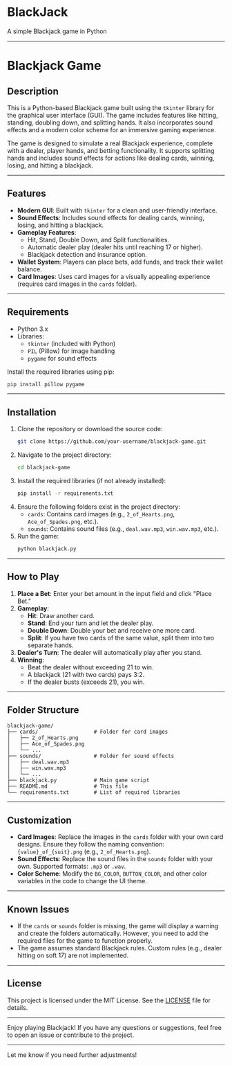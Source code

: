 # BlackJack
A simple Blackjack game in Python

---

# Blackjack Game

## Description
This is a Python-based Blackjack game built using the `tkinter` library for the graphical user interface (GUI). The game includes features like hitting, standing, doubling down, and splitting hands. It also incorporates sound effects and a modern color scheme for an immersive gaming experience.

The game is designed to simulate a real Blackjack experience, complete with a dealer, player hands, and betting functionality. It supports splitting hands and includes sound effects for actions like dealing cards, winning, losing, and hitting a blackjack.

---

## Features
- **Modern GUI**: Built with `tkinter` for a clean and user-friendly interface.
- **Sound Effects**: Includes sound effects for dealing cards, winning, losing, and hitting a blackjack.
- **Gameplay Features**:
  - Hit, Stand, Double Down, and Split functionalities.
  - Automatic dealer play (dealer hits until reaching 17 or higher).
  - Blackjack detection and insurance option.
- **Wallet System**: Players can place bets, add funds, and track their wallet balance.
- **Card Images**: Uses card images for a visually appealing experience (requires card images in the `cards` folder).

---

## Requirements
- Python 3.x
- Libraries:
  - `tkinter` (included with Python)
  - `PIL` (Pillow) for image handling
  - `pygame` for sound effects

Install the required libraries using pip:
```bash
pip install pillow pygame
```

---

## Installation
1. Clone the repository or download the source code:
   ```bash
   git clone https://github.com/your-username/blackjack-game.git
   ```
2. Navigate to the project directory:
   ```bash
   cd blackjack-game
   ```
3. Install the required libraries (if not already installed):
   ```bash
   pip install -r requirements.txt
   ```
4. Ensure the following folders exist in the project directory:
   - `cards`: Contains card images (e.g., `2_of_Hearts.png`, `Ace_of_Spades.png`, etc.).
   - `sounds`: Contains sound files (e.g., `deal.wav.mp3`, `win.wav.mp3`, etc.).
5. Run the game:
   ```bash
   python blackjack.py
   ```

---

## How to Play
1. **Place a Bet**: Enter your bet amount in the input field and click "Place Bet."
2. **Gameplay**:
   - **Hit**: Draw another card.
   - **Stand**: End your turn and let the dealer play.
   - **Double Down**: Double your bet and receive one more card.
   - **Split**: If you have two cards of the same value, split them into two separate hands.
3. **Dealer's Turn**: The dealer will automatically play after you stand.
4. **Winning**:
   - Beat the dealer without exceeding 21 to win.
   - A blackjack (21 with two cards) pays 3:2.
   - If the dealer busts (exceeds 21), you win.

---

## Folder Structure
```
blackjack-game/
├── cards/                  # Folder for card images
│   ├── 2_of_Hearts.png
│   ├── Ace_of_Spades.png
│   └── ...
├── sounds/                 # Folder for sound effects
│   ├── deal.wav.mp3
│   ├── win.wav.mp3
│   └── ...
├── blackjack.py            # Main game script
├── README.md               # This file
└── requirements.txt        # List of required libraries
```

---

## Customization
- **Card Images**: Replace the images in the `cards` folder with your own card designs. Ensure they follow the naming convention: `{value}_of_{suit}.png` (e.g., `2_of_Hearts.png`).
- **Sound Effects**: Replace the sound files in the `sounds` folder with your own. Supported formats: `.mp3` or `.wav`.
- **Color Scheme**: Modify the `BG_COLOR`, `BUTTON_COLOR`, and other color variables in the code to change the UI theme.

---

## Known Issues
- If the `cards` or `sounds` folder is missing, the game will display a warning and create the folders automatically. However, you need to add the required files for the game to function properly.
- The game assumes standard Blackjack rules. Custom rules (e.g., dealer hitting on soft 17) are not implemented.

---

## License
This project is licensed under the MIT License. See the [LICENSE](LICENSE) file for details.

---


Enjoy playing Blackjack! If you have any questions or suggestions, feel free to open an issue or contribute to the project.

---

Let me know if you need further adjustments!
